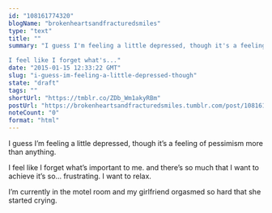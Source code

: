 ```yaml
---
id: "108161774320"
blogName: "brokenheartsandfracturedsmiles"
type: "text"
title: ""
summary: "I guess I'm feeling a little depressed, though it's a feeling of pessimism more than anything.

I feel like I forget what's..."
date: "2015-01-15 12:33:22 GMT"
slug: "i-guess-im-feeling-a-little-depressed-though"
state: "draft"
tags: ""
shortUrl: "https://tmblr.co/ZDb_Wm1akyRBm"
postUrl: "https://brokenheartsandfracturedsmiles.tumblr.com/post/108161774320/i-guess-im-feeling-a-little-depressed-though"
noteCount: "0"
format: "html"
---
```


I guess I’m feeling a little depressed, though it’s a feeling of pessimism more than anything.

I feel like I forget what’s important to me. and there’s so much that I want to achieve it’s so… frustrating. I want to relax.

I’m currently in the motel room and my girlfriend orgasmed so hard that she started crying.